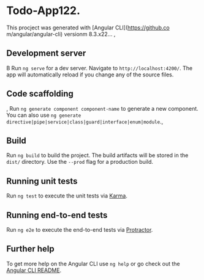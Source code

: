 # Todo-App122.

This procject was generated with [Angular CLI](https://github.co m/angular/angular-cli) versionm 8.3.x22...
,
## Development server
B
Run `ng serve` for a dev server. Navigate to `http://localhost:4200/`. The app will automatically reload if you change any of the source files.

## Code scaffolding
 ,
Run `ng generate component component-name` to generate a new component. You can also use `ng generate directive|pipe|service|class|guard|interface|enum|module`.,

## Build

Run `ng build` to build the project. The build artifacts will be stored in the `dist/` directory. Use the `--prod` flag for a production build.

## Running unit tests

Run `ng test` to execute the unit tests via [Karma](https://karma-runner.github.io).

## Running end-to-end tests

Run `ng e2e` to execute the end-to-end tests via [Protractor](http://www.protractortest.org/).

## Further help

To get more help on the Angular CLI use `ng help` or go check out the [Angular CLI README](https://github.com/angular/angular-cli/blob/master/README.md).
